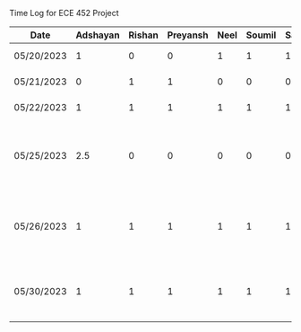 Time Log for ECE 452 Project

| Date | Adshayan | Rishan | Preyansh | Neel | Soumil | Sathurshan | Task
|------------|------|---------|-------|------|--------| -----------| ------
| 05/20/2023 | 1| 0 |0 |1 | 1 | 1 | Brain Storm Meeting
| 05/21/2023 |0 |1|1|0|0|0| Brain Storm Meeting 2
| 05/22/2023 | 1|1|1|1|1|1| Feasiblity Research
| 05/25/2023 |2.5|0|0|0|0|0| Project Proposal Document Set up + Part 1 of Document
| 05/26/2023 |1|1|1|1|1|1|1 Meeting to work on Presentation and flush out original idea
| 05/30/2023 |1|1|1|1|1|1| Project Meeting to Pivot Idea to default project
